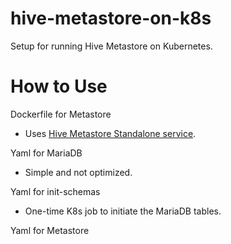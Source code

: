 # hive-metastore-on-k8s
Setup for running Hive Metastore on Kubernetes.

# How to Use

Dockerfile for Metastore
 * Uses [Hive Metastore Standalone service](https://cwiki.apache.org/confluence/display/Hive/AdminManual+Metastore+3.0+Administration).

Yaml for MariaDB
 * Simple and not optimized.

Yaml for init-schemas
 * One-time K8s job to initiate the MariaDB tables.

Yaml for Metastore